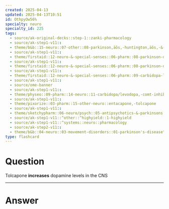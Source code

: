 ```yaml
---
created: 2025-04-13
updated: 2025-04-13T10:51
id: OthpyOw56%
specialty: neuro
specialty_id: 225
tags:
  - source/ak-original-decks::step-1::zanki-pharmacology
  - source/ak-step1-v11::
  - theme/b&b::15-neuro::07-other::08-parkinson‚äôs,-huntington‚äôs,-&-movement-disorders
  - source/ak-step1-v11::
  - theme/firstaid::12-neuro-&-special-senses::06-pharm::08-parkinson-disease-therapy
  - source/ak-step1-v11::
  - theme/firstaid::12-neuro-&-special-senses::06-pharm::08-parkinson-disease-therapy::carbidopa-levodopa
  - source/ak-step1-v11::
  - theme/firstaid::12-neuro-&-special-senses::06-pharm::09-carbidopa-levodopa
  - source/ak-step1-v11::
  - source/ome-banner
  - source/ak-step1-v11::
  - theme/physeo::09-pharm::14-neuro::11-carbidopa/levodopa,-comt-inhibitors-(entacapone,-tolcapone)
  - source/ak-step1-v11::
  - theme/pixorize::03-pharm::15-other-neuro::entacapone,-tolcapone
  - source/ak-step1-v11::
  - theme/sketchypharm::06-neuro/psych::05-antipsychotics-&-parkinsons::03-levodopa/carbidopa,-entacapone,-tolcapone,-selegiline,-ropinirole,-pramipexole,-amantadine
  - source/ak-step1-v11::^other::^highyield::1-highyield
  - source/ak-step1-v11::^systems::neuro::pharmacology
  - source/ak-step2-v11::
  - theme/b&b::04-neuro::03-movement-disorders::01-parkinson's-disease"
type: flashcard
---
```


# Question
Tolcapone **increases** dopamine levels in the CNS

---

# Answer
